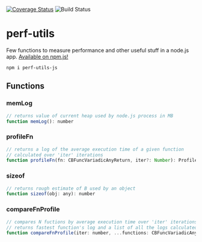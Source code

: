 [![Coverage Status](https://coveralls.io/repos/github/mrampazz/perf-utils-js/badge.svg?branch=main)](https://coveralls.io/github/mrampazz/perf-utils-js?branch=main)
![Build Status](https://github.com/mrampazz/perf-utils/actions/workflows/main.yml/badge.svg)
# perf-utils

Few functions to measure performance and other useful stuff in a node.js app. [Available on npm.js!](https://www.npmjs.com/package/perf-utils-js)

```
npm i perf-utils-js
```

## Functions

### memLog

```js
// returns value of current heap used by node.js process in MB
function memLog(): number
```

### profileFn

```js
// returns a log of the average execution time of a given function
// calculated over 'iter' iterations
function profileFn(fn: CBFuncVariadicAnyReturn, iter?: Number): ProfileFnLog
```

### sizeof

```js
// returns rough estimate of B used by an object
function sizeof(obj: any): number
```

### compareFnProfile

```js
// compares N fuctions by average execution time over 'iter' iterations
// returns fastest function's log and a list of all the logs calculated
function compareFnProfile(iter: number, ...functions: CBFuncVariadicAnyReturn[]): CompareFnLog;
```
